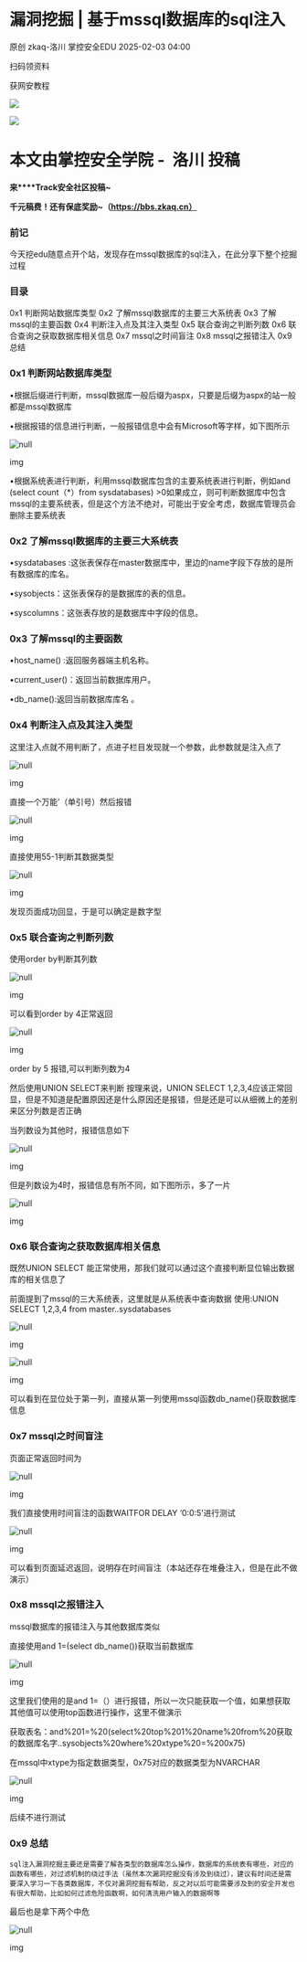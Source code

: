 #  漏洞挖掘 | 基于mssql数据库的sql注入   
原创 zkaq-洛川  掌控安全EDU   2025-02-03 04:00  
  
扫码领资料  
  
获网安教程  
  
![](https://mmbiz.qpic.cn/sz_mmbiz_png/BwqHlJ29vcrpvQG1VKMy1AQ1oVvUSeZYhLRYCeiaa3KSFkibg5xRjLlkwfIe7loMVfGuINInDQTVa4BibicW0iaTsKw/640?wx_fmt=other&from=appmsg&wxfrom=5&wx_lazy=1&wx_co=1&tp=webp "")  
  
  
![](https://mmbiz.qpic.cn/mmbiz_png/b96CibCt70iaaJcib7FH02wTKvoHALAMw4fchVnBLMw4kTQ7B9oUy0RGfiacu34QEZgDpfia0sVmWrHcDZCV1Na5wDQ/640?wx_fmt=other&wxfrom=5&wx_lazy=1&wx_co=1&tp=webp "")  
  
  
# 本文由掌控安全学院 -  洛川 投稿  
  
**来****Track安全社区投稿~**  
  
**千元稿费！还有保底奖励~（https://bbs.zkaq.cn）**  
### 前记  
  
今天挖edu随意点开个站，发现存在mssql数据库的sql注入，在此分享下整个挖掘过程  
### 目录  
  
0x1 判断网站数据库类型 0x2 了解mssql数据库的主要三大系统表 0x3 了解mssql的主要函数 0x4 判断注入点及其注入类型 0x5 联合查询之判断列数 0x6 联合查询之获取数据库相关信息 0x7 mssql之时间盲注 0x8 mssql之报错注入 0x9 总结  
### 0x1 判断网站数据库类型  
  
•根据后缀进行判断，mssql数据库一般后缀为aspx，只要是后缀为aspx的站一般都是mssql数据库  
  
•根据报错的信息进行判断，一般报错信息中会有Microsoft等字样，如下图所示  
  
![](https://mmbiz.qpic.cn/sz_mmbiz_png/BwqHlJ29vcpoic034GNzhXRthTX08zTZUAKOxXYvib7TfC5gzxeYZovo5aQeJcmmdBh9Ydg8WeibYqlvJaOCU02pQ/640?wx_fmt=png&from=appmsg "null")  
  
img  
  
•根据系统表进行判断，利用mssql数据库包含的主要系统表进行判断，例如and (select count（*）from sysdatabases) >0如果成立，则可判断数据库中包含mssql的主要系统表，但是这个方法不绝对，可能出于安全考虑，数据库管理员会删除主要系统表  
### 0x2 了解mssql数据库的主要三大系统表  
  
•sysdatabases :这张表保存在master数据库中，里边的name字段下存放的是所有数据库的库名。  
  
•sysobjects：这张表保存的是数据库的表的信息。  
  
•syscolumns：这张表存放的是数据库中字段的信息。  
### 0x3 了解mssql的主要函数  
  
•host_name() :返回服务器端主机名称。  
  
•current_user()：返回当前数据库用户。  
  
•db_name():返回当前数据库库名 。  
### 0x4 判断注入点及其注入类型  
  
这里注入点就不用判断了，点进子栏目发现就一个参数，此参数就是注入点了  
  
![](https://mmbiz.qpic.cn/sz_mmbiz_png/BwqHlJ29vcpoic034GNzhXRthTX08zTZUwv11NB9pgp7yAZzYZaeU4REkVy8gUib6ZpRW07GmLK8cV9Agk7PPVqA/640?wx_fmt=png&from=appmsg "null")  
  
img  
  
直接一个万能’（单引号）然后报错  
  
![](https://mmbiz.qpic.cn/sz_mmbiz_png/BwqHlJ29vcpoic034GNzhXRthTX08zTZUQfK8rBgH78dkRISUJOJoygCSL7AOyGILPSslkHJNRqtLhjCKdPnxjg/640?wx_fmt=png&from=appmsg "null")  
  
img  
  
直接使用55-1判断其数据类型  
  
![](https://mmbiz.qpic.cn/sz_mmbiz_png/BwqHlJ29vcpoic034GNzhXRthTX08zTZUDoygjsCVkdlfP48oJ7rofsU4tWIUhOibHf4EfB0CRqLsgvp5uiaFeUpA/640?wx_fmt=png&from=appmsg "null")  
  
img  
  
发现页面成功回显，于是可以确定是数字型  
### 0x5 联合查询之判断列数  
  
使用order by判断其列数  
  
![](https://mmbiz.qpic.cn/sz_mmbiz_png/BwqHlJ29vcpoic034GNzhXRthTX08zTZUfLQO31jKN2508sjpzmdy3b66lIrw840F0SFibJlHsUWqoHyzP8UrLAg/640?wx_fmt=png&from=appmsg "null")  
  
img  
  
可以看到order by 4正常返回  
  
![](https://mmbiz.qpic.cn/sz_mmbiz_png/BwqHlJ29vcpoic034GNzhXRthTX08zTZUMOWnbiaibl8246HdRDXO8RqUtnickfvqYADZ2yj7iaG5Iz0O7pMOv6nARA/640?wx_fmt=png&from=appmsg "null")  
  
img  
  
order by 5 报错,可以判断列数为4  
  
然后使用UNION SELECT来判断 按理来说，UNION SELECT 1,2,3,4应该正常回显，但是不知道是配置原因还是什么原因还是报错，但是还是可以从细微上的差别来区分列数是否正确  
  
当列数设为其他时，报错信息如下  
  
![](https://mmbiz.qpic.cn/sz_mmbiz_png/BwqHlJ29vcpoic034GNzhXRthTX08zTZU4JwtKtqgTtiasicdhIgVQzIy4bFiaICXTSBpjKG0eDB62rXA7YuFOAHVw/640?wx_fmt=png&from=appmsg "null")  
  
img  
  
但是列数设为4时，报错信息有所不同，如下图所示，多了一片  
  
![](https://mmbiz.qpic.cn/sz_mmbiz_png/BwqHlJ29vcpoic034GNzhXRthTX08zTZUREJL7XTjthibPJicJILJnYu20PJUAB7nyKgbmXbnPmP7fAiaUtpODkLAQ/640?wx_fmt=png&from=appmsg "null")  
  
img  
### 0x6 联合查询之获取数据库相关信息  
  
既然UNION SELECT 能正常使用，那我们就可以通过这个直接判断显位输出数据库的相关信息了  
  
前面提到了mssql的三大系统表，这里就是从系统表中查询数据 使用:UNION SELECT 1,2,3,4 from master..sysdatabases  
  
![](https://mmbiz.qpic.cn/sz_mmbiz_png/BwqHlJ29vcpoic034GNzhXRthTX08zTZUvKtuZMVa9aic5qfMictNiaqQQyRWHUXN61RPlkcx1aCcpTiaQn0ST3za2w/640?wx_fmt=png&from=appmsg "null")  
  
img  
  
![](https://mmbiz.qpic.cn/sz_mmbiz_png/BwqHlJ29vcpoic034GNzhXRthTX08zTZUxTOZa3SEpKLibTFOibcick6J462hSIZyuqiakxnTe7xCTicKhNhDnr6AqKg/640?wx_fmt=png&from=appmsg "null")  
  
img  
  
可以看到在显位处于第一列，直接从第一列使用mssql函数db_name()获取数据库信息  
### 0x7 mssql之时间盲注  
  
页面正常返回时间为  
  
![](https://mmbiz.qpic.cn/sz_mmbiz_png/BwqHlJ29vcpoic034GNzhXRthTX08zTZU5Cfsz1WL9Rx78Imj6dZd4fIsIEbmsFmvvCCZscFmiaib2teaHClLMziaw/640?wx_fmt=png&from=appmsg "null")  
  
img  
  
我们直接使用时间盲注的函数WAITFOR DELAY ‘0:0:5’进行测试  
  
![](https://mmbiz.qpic.cn/sz_mmbiz_png/BwqHlJ29vcpoic034GNzhXRthTX08zTZUs1rI0HxaHCoNhibGShkMF7qMYHgj5wPsQ1bnSah8zOX9pib3LtRxz7Vw/640?wx_fmt=png&from=appmsg "null")  
  
img  
  
可以看到页面延迟返回，说明存在时间盲注（本站还存在堆叠注入，但是在此不做演示）  
### 0x8 mssql之报错注入  
  
mssql数据库的报错注入与其他数据库类似  
  
直接使用and 1=(select db_name())获取当前数据库  
  
![](https://mmbiz.qpic.cn/sz_mmbiz_png/BwqHlJ29vcpoic034GNzhXRthTX08zTZUEQYYscrG7LXictt9iaHWV9NPU7xZkNVkw0XAPibTiaP0X7xykkdXZuhWxA/640?wx_fmt=png&from=appmsg "null")  
  
img  
  
这里我们使用的是and 1=（）进行报错，所以一次只能获取一个值，如果想获取其他值可以使用top函数进行操作，这里不做演示  
  
获取表名：and%201=%20(select%20top%201%20name%20from%20获取的数据库名字..sysobjects%20where%20xtype%20=%200x75)  
  
在mssql中xtype为指定数据类型，0x75对应的数据类型为NVARCHAR  
  
![](https://mmbiz.qpic.cn/sz_mmbiz_png/BwqHlJ29vcpoic034GNzhXRthTX08zTZUWCb8rBW5NbeoMbibKtryOgAlD4aW1meDVea3aLZa7LndNic4m1H3fBSA/640?wx_fmt=png&from=appmsg "null")  
  
img  
  
后续不进行测试  
### 0x9 总结  
  
```
sql注入漏洞挖掘主要还是需要了解各类型的数据库怎么操作，数据库的系统表有哪些，对应的函数有哪些，对过滤机制的绕过手法（虽然本次漏洞挖掘没有涉及到绕过），建议有时间还是需要深入学习一下各类数据库，不仅对漏洞挖掘有帮助，反之对以后可能需要涉及到的安全开发也有很大帮助，比如如何过滤危险函数啊，如何清洗用户输入的数据啊等
```  
  
  
最后也是拿下两个中危  
  
![](https://mmbiz.qpic.cn/sz_mmbiz_png/BwqHlJ29vcpoic034GNzhXRthTX08zTZUEMiaTplvTtzop6M8dUp6fgCicIiaia7Q3piaia2Nesa58ePh9BLu7UdB8uuQ/640?wx_fmt=png&from=appmsg "null")  
  
img  
```
```  
  
  
